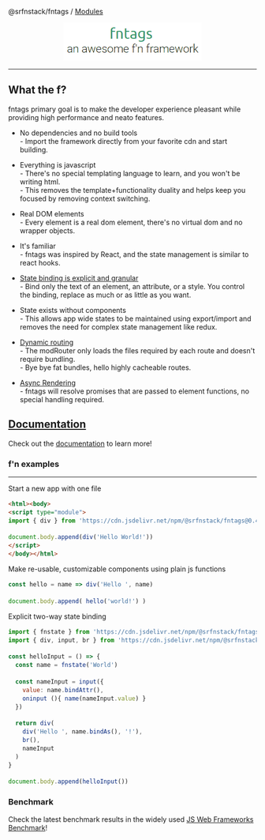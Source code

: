 @srfnstack/fntags / [Modules](modules.md)

<p align="center">
  <img alt="fntags header" src="https://raw.githubusercontent.com/SRFNStack/fntags/master/docs/fntags_header.gif">
</p>

---

## What the f?
fntags primary goal is to make the developer experience pleasant while providing high performance and neato features.

- No dependencies and no build tools
  <br> - Import the framework directly from your favorite cdn and start building.

- Everything is javascript
  <br> - There's no special templating language to learn, and you won't be writing html. <br> - This removes the template+functionality duality and helps keep you focused by removing context switching.

- Real DOM elements
  <br> - Every element is a real dom element, there's no virtual dom and no wrapper objects.

- It's familiar
  <br> - fntags was inspired by React, and the state management is similar to react hooks.

- [State binding is explicit and granular](https://srfnstack.github.io/fntags/state#Binding%20State)
  <br> - Bind only the text of an element, an attribute, or a style. You control the binding, replace as much or as little as you want.

- State exists without components
  <br> - This allows app wide states to be maintained using export/import and removes the need for complex state management like redux.
  
- [Dynamic routing](https://srfnstack.github.io/fntags/routing#Dynamic%20Path%20Based%20Routing%3A%20modRouter)
  <br> - The modRouter only loads the files required by each route and doesn't require bundling.
  <br> - Bye bye fat bundles, hello highly cacheable routes.

- [Async Rendering](https://srfnstack.github.io/fntags/components#Async%20Rendering)
  <br> - fntags will resolve promises that are passed to element functions, no special handling required. 

## [Documentation](https://srfnstack.github.io/fntags)
Check out the [documentation](https://srfnstack.github.io/fntags) to learn more!

### f'n examples
<hr>

Start a new app with one file
```html
<html><body>
<script type="module">
import { div } from 'https://cdn.jsdelivr.net/npm/@srfnstack/fntags@0.4.1/src/fnelements.min.mjs'
  
document.body.append(div('Hello World!'))
</script>
</body></html>
```

Make re-usable, customizable components using plain js functions
```javascript
const hello = name => div('Hello ', name)

document.body.append( hello('world!') )
```

Explicit two-way state binding
```javascript
import { fnstate } from 'https://cdn.jsdelivr.net/npm/@srfnstack/fntags@0.4.1/src/fntags.min.mjs'
import { div, input, br } from 'https://cdn.jsdelivr.net/npm/@srfnstack/fntags@0.4.1/src/fnelements.min.mjs'

const helloInput = () => {
  const name = fnstate('World')

  const nameInput = input({
    value: name.bindAttr(),
    oninput (){ name(nameInput.value) }
  })

  return div(
    div('Hello ', name.bindAs(), '!'),
    br(),
    nameInput
  )
}

document.body.append(helloInput())
```

### Benchmark
Check the latest benchmark results in the widely used [JS Web Frameworks Benchmark](https://krausest.github.io/js-framework-benchmark/current.html)!
